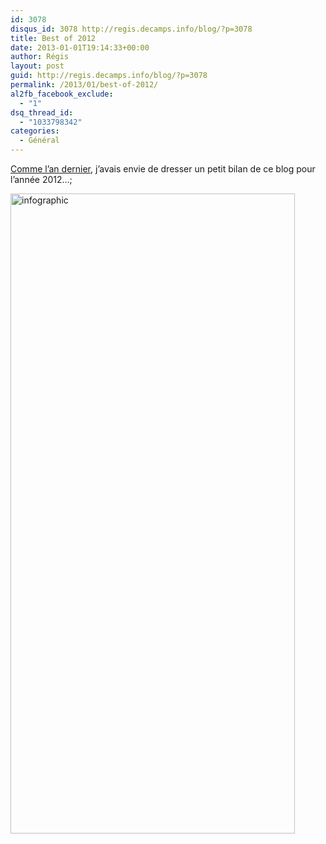 ```yaml
---
id: 3078
disqus_id: 3078 http://regis.decamps.info/blog/?p=3078
title: Best of 2012
date: 2013-01-01T19:14:33+00:00
author: Régis
layout: post
guid: http://regis.decamps.info/blog/?p=3078
permalink: /2013/01/best-of-2012/
al2fb_facebook_exclude:
  - "1"
dsq_thread_id:
  - "1033798342"
categories:
  - Général
---
```

[Comme l’an dernier](http://regis.decamps.info/blog/2011/12/les-articles-de-2011/ "Les articles de 2011"), j’avais envie de dresser un petit bilan de ce blog pour l’année 2012…;

<img src="http://regis.decamps.info/blog/wp-content/uploads/2013/01/rien_specia_2012-455x1024.png" alt="infographic" width="455" height="1024" class="alignnone size-large wp-image-3079" srcset="http://regis.decamps.info/blog/wp-content/uploads/2013/01/rien_specia_2012-455x1024.png 455w, http://regis.decamps.info/blog/wp-content/uploads/2013/01/rien_specia_2012-155x350.png 155w, http://regis.decamps.info/blog/wp-content/uploads/2013/01/rien_specia_2012-133x300.png 133w, http://regis.decamps.info/blog/wp-content/uploads/2013/01/rien_specia_2012.png 600w" sizes="(max-width: 455px) 100vw, 455px" />
